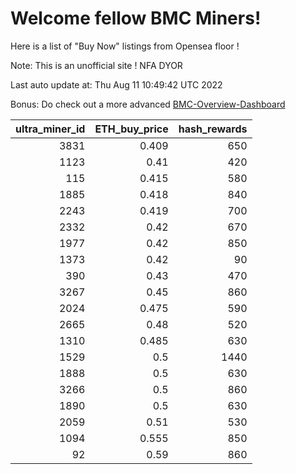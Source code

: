 # Welcome fellow BMC Miners!
Here is a list of "Buy Now" listings from Opensea floor !

Note: This is an unofficial site ! NFA DYOR

Last auto update at: Thu Aug 11 10:49:42 UTC 2022

Bonus: Do check out a more advanced [BMC-Overview-Dashboard](https://dune.com/defifunk/BMC-Overview-Dashboard)


|   ultra_miner_id |   ETH_buy_price |   hash_rewards |
|-----------------:|----------------:|---------------:|
|             3831 |           0.409 |            650 |
|             1123 |           0.41  |            420 |
|              115 |           0.415 |            580 |
|             1885 |           0.418 |            840 |
|             2243 |           0.419 |            700 |
|             2332 |           0.42  |            670 |
|             1977 |           0.42  |            850 |
|             1373 |           0.42  |             90 |
|              390 |           0.43  |            470 |
|             3267 |           0.45  |            860 |
|             2024 |           0.475 |            590 |
|             2665 |           0.48  |            520 |
|             1310 |           0.485 |            630 |
|             1529 |           0.5   |           1440 |
|             1888 |           0.5   |            630 |
|             3266 |           0.5   |            860 |
|             1890 |           0.5   |            630 |
|             2059 |           0.51  |            530 |
|             1094 |           0.555 |            850 |
|               92 |           0.59  |            860 |